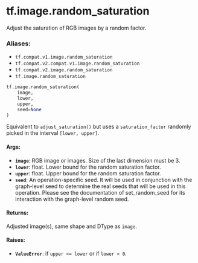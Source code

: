 <div itemscope itemtype="http://developers.google.com/ReferenceObject">
<meta itemprop="name" content="tf.image.random_saturation" />
<meta itemprop="path" content="Stable" />
</div>

# tf.image.random_saturation

Adjust the saturation of RGB images by a random factor.

### Aliases:

* `tf.compat.v1.image.random_saturation`
* `tf.compat.v2.compat.v1.image.random_saturation`
* `tf.compat.v2.image.random_saturation`
* `tf.image.random_saturation`

``` python
tf.image.random_saturation(
    image,
    lower,
    upper,
    seed=None
)
```

<!-- Placeholder for "Used in" -->

Equivalent to `adjust_saturation()` but uses a `saturation_factor` randomly
picked in the interval `[lower, upper]`.

#### Args:


* <b>`image`</b>: RGB image or images. Size of the last dimension must be 3.
* <b>`lower`</b>: float.  Lower bound for the random saturation factor.
* <b>`upper`</b>: float.  Upper bound for the random saturation factor.
* <b>`seed`</b>: An operation-specific seed. It will be used in conjunction with the
  graph-level seed to determine the real seeds that will be used in this
  operation. Please see the documentation of set_random_seed for its
  interaction with the graph-level random seed.


#### Returns:

Adjusted image(s), same shape and DType as `image`.



#### Raises:


* <b>`ValueError`</b>: if `upper <= lower` or if `lower < 0`.
